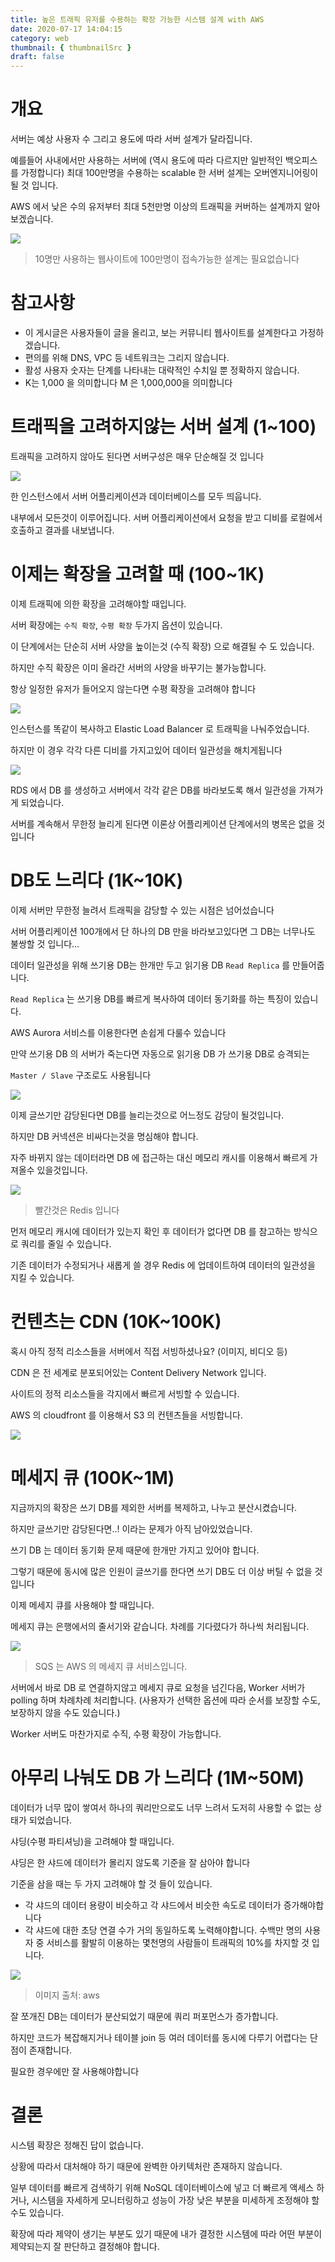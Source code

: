 ```yaml
---
title: 높은 트래픽 유저를 수용하는 확장 가능한 시스템 설계 with AWS
date: 2020-07-17 14:04:15
category: web
thumbnail: { thumbnailSrc }
draft: false
---
```


# 개요

서버는 예상 사용자 수 그리고 용도에 따라 서버 설계가 달라집니다.

예를들어 사내에서만 사용하는 서버에 (역시 용도에 따라 다르지만 일반적인 백오피스를 가정합니다) 최대 100만명을 수용하는 scalable 한 서버 설계는 오버엔지니어링이 될 것 입니다.

AWS 에서 낮은 수의 유저부터 최대 5천만명 이상의 트래픽을 커버하는 설계까지 알아보겠습니다.

![](./images/1-0.png)

> 10명만 사용하는 웹사이트에 100만명이 접속가능한 설계는 필요없습니다

# 참고사항

- 이 게시글은 사용자들이 글을 올리고, 보는 커뮤니티 웹사이트를 설계한다고 가정하겠습니다.
- 편의를 위해 DNS, VPC 등 네트워크는 그리지 않습니다.
- 활성 사용자 숫자는 단계를 나타내는 대략적인 수치일 뿐 정확하지 않습니다.
- K는 1,000 을 의미합니다 M 은 1,000,000을 의미합니다

# 트래픽을 고려하지않는 서버 설계 (1~100)

트래픽을 고려하지 않아도 된다면 서버구성은 매우 단순해질 것 입니다

![](./images/1-1.png)

한 인스턴스에서 서버 어플리케이션과 데이터베이스를 모두 띄웁니다.

내부에서 모든것이 이루어집니다. 서버 어플리케이션에서 요청을 받고 디비를 로컬에서 호출하고 결과를 내보냅니다.

# 이제는 확장을 고려할 때 (100~1K)

이제 트래픽에 의한 확장을 고려해야할 때입니다.

서버 확장에는 `수직 확장`, `수평 확장` 두가지 옵션이 있습니다.

이 단계에서는 단순히 서버 사양을 높이는것 (수직 확장) 으로 해결될 수 도 있습니다.

하지만 수직 확장은 이미 올라간 서버의 사양을 바꾸기는 불가능합니다.

항상 일정한 유저가 들어오지 않는다면 수평 확장을 고려해야 합니다

![](./images/1-2.png)

인스턴스를 똑같이 복사하고 Elastic Load Balancer 로 트래픽을 나눠주었습니다.

하지만 이 경우 각각 다른 디비를 가지고있어 데이터 일관성을 해치게됩니다

![](./images/1-3.png)

RDS 에서 DB 를 생성하고 서버에서 각각 같은 DB를 바라보도록 해서 일관성을 가져가게 되었습니다.

서버를 계속해서 무한정 늘리게 된다면 이론상 어플리케이션 단계에서의 병목은 없을 것 입니다

# DB도 느리다 (1K~10K)

이제 서버만 무한정 늘려서 트래픽을 감당할 수 있는 시점은 넘어섰습니다

서버 어플리케이션 100개에서 단 하나의 DB 만을 바라보고있다면 그 DB는 너무나도 불쌍할 것 입니다...

데이터 일관성을 위해 쓰기용 DB는 한개만 두고 읽기용 DB `Read Replica` 를 만들어줍니다.

`Read Replica` 는 쓰기용 DB를 빠르게 복사하여 데이터 동기화를 하는 특징이 있습니다.

AWS Aurora 서비스를 이용한다면 손쉽게 다룰수 있습니다

만약 쓰기용 DB 의 서버가 죽는다면 자동으로 읽기용 DB 가 쓰기용 DB로 승격되는

`Master / Slave` 구조로도 사용됩니다

![](./images/1-4.png)

이제 글쓰기만 감당된다면 DB를 늘리는것으로 어느정도 감당이 될것입니다.

하지만 DB 커넥션은 비싸다는것을 명심해야 합니다.

자주 바뀌지 않는 데이터라면 DB 에 접근하는 대신 메모리 캐시를 이용해서 빠르게 가져올수 있을것입니다.

![](./images/1-5.png)

> 빨간것은 Redis 입니다

먼저 메모리 캐시에 데이터가 있는지 확인 후 데이터가 없다면 DB 를 참고하는 방식으로 쿼리를 줄일 수 있습니다.

기존 데이터가 수정되거나 새롭게 쓸 경우 Redis 에 업데이트하여 데이터의 일관성을 지킬 수 있습니다.

# 컨텐츠는 CDN (10K~100K)

혹시 아직 정적 리소스들을 서버에서 직접 서빙하셨나요? (이미지, 비디오 등)

CDN 은 전 세계로 분포되어있는 Content Delivery Network 입니다.

사이트의 정적 리소스들을 각지에서 빠르게 서빙할 수 있습니다.

AWS 의 cloudfront 를 이용해서 S3 의 컨텐츠들을 서빙합니다.

![](./images/1-6.png)

# 메세지 큐 (100K~1M)

지금까지의 확장은 쓰기 DB를 제외한 서버를 복제하고, 나누고 분산시켰습니다.

하지만 글쓰기만 감당된다면..! 이라는 문제가 아직 남아있었습니다.

쓰기 DB 는 데이터 동기화 문제 때문에 한개만 가지고 있어야 합니다.

그렇기 때문에 동시에 많은 인원이 글쓰기를 한다면 쓰기 DB도 더 이상 버틸 수 없을 것 입니다

이제 메세지 큐를 사용해야 할 때입니다.

메세지 큐는 은행에서의 줄서기와 같습니다. 차례를 기다렸다가 하나씩 처리됩니다.

![](./images/1-7.png)

> SQS 는 AWS 의 메세지 큐 서비스입니다.

서버에서 바로 DB 로 연결하지않고 메세지 큐로 요청을 넘긴다음, Worker 서버가 polling 하며 차례차례 처리합니다. (사용자가 선택한 옵션에 따라 순서를 보장할 수도, 보장하지 않을 수도 있습니다.)

Worker 서버도 마찬가지로 수직, 수평 확장이 가능합니다.

# 아무리 나눠도 DB 가 느리다 (1M~50M)

데이터가 너무 많이 쌓여서 하나의 쿼리만으로도 너무 느려서 도저히 사용할 수 없는 상태가 되었습니다.

샤딩(수평 파티셔닝)을 고려해야 할 때입니다.

샤딩은 한 샤드에 데이터가 몰리지 않도록 기준을 잘 삼아야 합니다

기준을 삼을 때는 두 가지 고려해야 할 것 들이 있습니다.

- 각 샤드의 데이터 용량이 비슷하고 각 샤드에서 비슷한 속도로 데이터가 증가해야합니다
- 각 샤드에 대한 초당 연결 수가 거의 동일하도록 노력해야합니다. 수백만 명의 사용자 중 서비스를 활발히 이용하는 몇천명의 사람들이 트래픽의 10%를 차지할 것 입니다.

![](./images/1-8.png)

> 이미지 출처: aws

잘 쪼개진 DB는 데이터가 분산되었기 때문에 쿼리 퍼포먼스가 증가합니다.

하지만 코드가 복잡해지거나 테이블 join 등 여러 데이터를 동시에 다루기 어렵다는 단점이 존재합니다.

필요한 경우에만 잘 사용해야합니다

# 결론

시스템 확장은 정해진 답이 없습니다.

상황에 따라서 대처해야 하기 때문에 완벽한 아키텍처란 존재하지 않습니다.

일부 데이터를 빠르게 검색하기 위해 NoSQL 데이터베이스에 넣고 더 빠르게 액세스 하거나, 시스템을 자세하게 모니터링하고 성능이 가장 낮은 부분을 미세하게 조정해야 할 수도 있습니다.

확장에 따라 제약이 생기는 부분도 있기 때문에 내가 결정한 시스템에 따라 어떤 부분이 제약되는지 잘 판단하고 결정해야 합니다.
